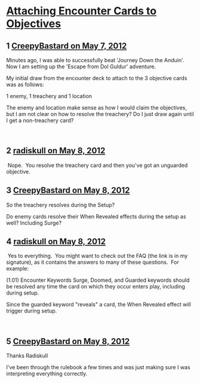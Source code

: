 # [Attaching Encounter Cards to Objectives](https://community.fantasyflightgames.com/topic/64212-attaching-encounter-cards-to-objectives/)

## 1 [CreepyBastard on May 7, 2012](https://community.fantasyflightgames.com/topic/64212-attaching-encounter-cards-to-objectives/?do=findComment&comment=627475)

Minutes ago, I was able to successfully beat 'Journey Down the Anduin'. Now I am setting up the 'Escape from Dol Guldur' adventure.

My initial draw from the encounter deck to attach to the 3 objective cards was as follows:

1 enemy, 1 treachery and 1 location

The enemy and location make sense as how I would claim the objectives, but I am not clear on how to resolve the treachery? Do I just draw again until I get a non-treachery card?

 

## 2 [radiskull on May 8, 2012](https://community.fantasyflightgames.com/topic/64212-attaching-encounter-cards-to-objectives/?do=findComment&comment=627479)

 Nope.  You resolve the treachery card and then you've got an unguarded objective.

## 3 [CreepyBastard on May 8, 2012](https://community.fantasyflightgames.com/topic/64212-attaching-encounter-cards-to-objectives/?do=findComment&comment=627784)

So the treachery resolves during the Setup?

Do enemy cards resolve their When Revealed effects during the setup as well? Including Surge?

## 4 [radiskull on May 8, 2012](https://community.fantasyflightgames.com/topic/64212-attaching-encounter-cards-to-objectives/?do=findComment&comment=627842)

 Yes to everything.  You might want to check out the FAQ (the link is in my signature), as it contains the answers to many of these questions.  For example:

(1.01) Encounter Keywords
Surge, Doomed, and Guarded keywords should be
resolved any time the card on which they occur enters
play, including during setup.

Since the guarded keyword "reveals" a card, the When Revealed effect will trigger during setup.

 

## 5 [CreepyBastard on May 8, 2012](https://community.fantasyflightgames.com/topic/64212-attaching-encounter-cards-to-objectives/?do=findComment&comment=627873)

Thanks Radiskull

I've been through the rulebook a few times and was just making sure I was interpreting everything correctly.

 

